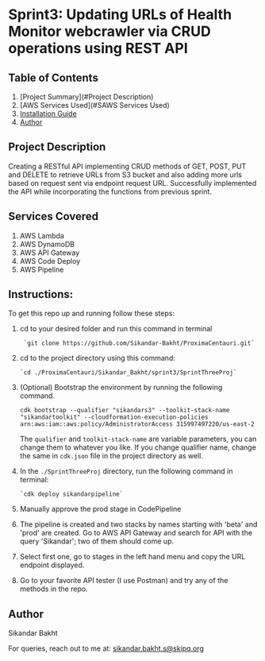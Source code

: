 
# Sprint3: Updating URLs of Health Monitor webcrawler via CRUD operations using REST API
## Table of Contents

1. [Project Summary](#Project Description)
2. [AWS Services Used](#SAWS Services Used)
3. [Installation Guide](#Instructions)
5. [Author](#Author)

## Project Description

Creating a RESTful API implementing CRUD methods of GET, POST, PUT and DELETE to retrieve URLs from S3 bucket and also adding more urls based on request sent via endpoint request URL. Successfully implemented the API while incorporating the functions from previous sprint.

## Services Covered

1. AWS Lambda
2. AWS DynamoDB
3. AWS API Gateway
4. AWS Code Deploy
5. AWS Pipeline

## Instructions:

To get this repo up and running follow these steps:

1. cd to your desired folder and run this command in terminal
	
	    `git clone https://github.com/Sikandar-Bakht/ProximaCentauri.git`

2. cd to the project directory using this command:

	   `cd ./ProximaCentauri/Sikandar_Bakht/sprint3/SprintThreeProj`

3. (Optional) Bootstrap the environment by running the following command.

     `cdk bootstrap --qualifier "sikandars3" --toolkit-stack-name "sikandartoolkit" --cloudformation-execution-policies arn:aws:iam::aws:policy/AdministratorAccess 315997497220/us-east-2`
  
    The `qualifier` and `toolkit-stack-name` are variable parameters, you can change them to whatever you like. If you change qualifier name, change the same in `cdk.json` file
    in the project directory as well.

4. In the `./SprintThreeProj` directory, run the following command in terminal:
    
       `cdk deploy sikandarpipeline`
       
5. Manually approve the prod stage in CodePipeline
       
6. The pipeline is created and two stacks by names starting with 'beta' and 'prod' are created. Go to AWS API Gateway and search for API with the query 'Sikandar';
   two of them should come up.

7. Select first one, go to stages in the left hand menu and copy the URL endpoint displayed.
8. Go to your favorite API tester (I use Postman) and try any of the methods in the repo.

## Author

Sikandar Bakht

For queries, reach out to me at:
sikandar.bakht.s@skipq.org


